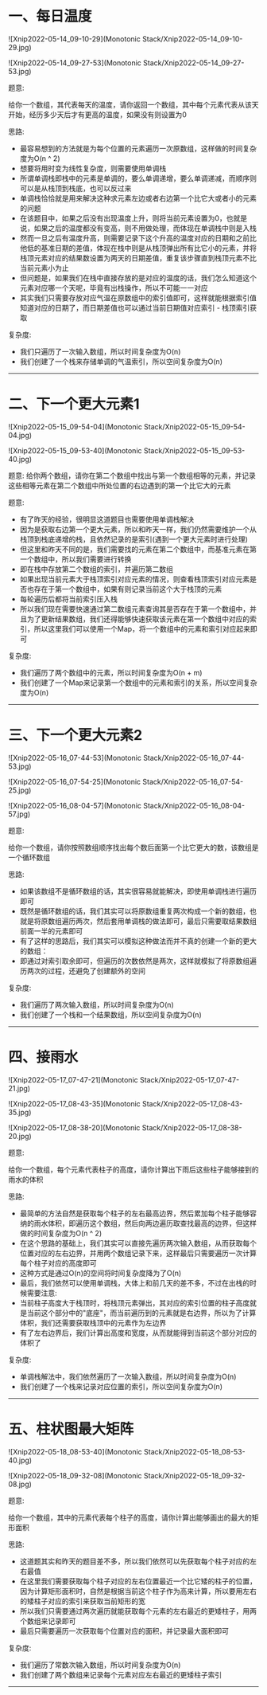 # 一、每日温度

![Xnip2022-05-14_09-10-29](Monotonic Stack/Xnip2022-05-14_09-10-29.jpg)



![Xnip2022-05-14_09-27-53](Monotonic Stack/Xnip2022-05-14_09-27-53.jpg)

题意:

给你一个数组，其代表每天的温度，请你返回一个数组，其中每个元素代表从该天开始，经历多少天后才有更高的温度，如果没有则设置为0





思路:

- 最容易想到的方法就是为每个位置的元素遍历一次原数组，这样做的时间复杂度为O(n ^ 2)
- 想要将用时变为线性复杂度，则需要使用单调栈
- 所谓单调栈即栈中的元素是单调的，要么单调递增，要么单调递减，而顺序则可以是从栈顶到栈底，也可以反过来
- 单调栈恰恰就是用来解决这种求元素左边或者右边第一个比它大或者小的元素的问题
- 在该题目中，如果之后没有出现温度上升，则将当前元素设置为0，也就是说，如果之后的温度都没有变高，则不用做处理，而体现在单调栈中则是入栈
- 然而一旦之后有温度升高，则需要记录下这个升高的温度对应的日期和之前比他低的基准日期的差值，体现在栈中则是从栈顶弹出所有比它小的元素，并将栈顶元素对应的结果数设置为两天的日期差值，重复该步骤直到栈顶元素不比当前元素小为止
- 但问题是，如果我们在栈中直接存放的是对应的温度的话，我们怎么知道这个元素对应哪一个天呢，毕竟有出栈操作，所以不可能一一对应
- 其实我们只需要存放对应气温在原数组中的索引值即可，这样就能根据索引值知道对应的日期了，而日期差值也可以通过当前日期值对应索引 - 栈顶索引获取





复杂度:

- 我们只遍历了一次输入数组，所以时间复杂度为O(n)
- 我们创建了一个栈来存储单调的气温索引，所以空间复杂度为O(n)

<hr>











# 二、下一个更大元素1

![Xnip2022-05-15_09-54-04](Monotonic Stack/Xnip2022-05-15_09-54-04.jpg)



![Xnip2022-05-15_09-53-40](Monotonic Stack/Xnip2022-05-15_09-53-40.jpg)

题意:
给你两个数组，请你在第二个数组中找出与第一个数组相等的元素，并记录这些相等元素在第二个数组中所处位置的右边遇到的第一个比它大的元素





题意:

- 有了昨天的经验，很明显这道题目也需要使用单调栈解决
- 因为是获取右边第一个更大元素，所以和昨天一样，我们仍然需要维护一个从栈顶到栈底递增的栈，且依然记录的是索引(遇到一个更大元素时进行处理)
- 但这里和昨天不同的是，我们需要找的元素在第二个数组中，而基准元素在第一个数组中，所以我们需要进行转换
- 即在栈中存放第二个数组的索引，并遍历第二数组
- 如果出现当前元素大于栈顶索引对应元素的情况，则查看栈顶索引对应元素是否也存在于第一个数组中，如果有则记录当前这个大于栈顶的元素
- 每轮遍历后都将当前索引压入栈
- 所以我们现在需要快速通过第二数组元素查询其是否存在于第一个数组中，并且为了更新结果数组，我们还得能够快速获取该元素在第一个数组中对应的索引，所以这里我们可以使用一个Map，将一个数组中的元素和索引对应起来即可



复杂度:

- 我们遍历了两个数组中的元素，所以时间复杂度为O(n + m)
- 我们创建了一个Map来记录第一个数组中的元素和索引的关系，所以空间复杂度为O(n)

<hr>











# 三、下一个更大元素2

![Xnip2022-05-16_07-44-53](Monotonic Stack/Xnip2022-05-16_07-44-53.jpg)



![Xnip2022-05-16_07-54-25](Monotonic Stack/Xnip2022-05-16_07-54-25.jpg)



![Xnip2022-05-16_08-04-57](Monotonic Stack/Xnip2022-05-16_08-04-57.jpg)

题意:

给你一个数组，请你按照数组顺序找出每个数后面第一个比它更大的数，该数组是一个循环数组





思路:

- 如果该数组不是循环数组的话，其实很容易就能解决，即使用单调栈进行遍历即可
- 既然是循环数组的话，我们其实可以将原数组重复两次构成一个新的数组，也就是将原数组遍历两次，然后套用单调栈的做法即可，最后只需要取结果数组前面一半的元素即可
- 有了这样的思路后，我们其实可以模拟这种做法而并不真的创建一个新的更大的数组：
- 即通过对索引取余即可，但遍历的次数依然是两次，这样就模拟了将原数组遍历两次的过程，还避免了创建额外的空间



复杂度:

- 我们遍历了两次输入数组，所以时间复杂度为O(n)
- 我们创建了一个栈和一个结果数组，所以空间复杂度为O(n)

<hr>








# 四、接雨水

![Xnip2022-05-17_07-47-21](Monotonic Stack/Xnip2022-05-17_07-47-21.jpg)



![Xnip2022-05-17_08-43-35](Monotonic Stack/Xnip2022-05-17_08-43-35.jpg)



![Xnip2022-05-17_08-38-20](Monotonic Stack/Xnip2022-05-17_08-38-20.jpg)

题意:

给你一个数组，每个元素代表柱子的高度，请你计算出下雨后这些柱子能够接到的雨水的体积





思路:

- 最简单的方法自然是获取每个柱子的左右最高边界，然后累加每个柱子能够容纳的雨水体积，即遍历这个数组，然后向两边遍历取查找最高的边界，但这样做的时间复杂度为O(n ^ 2)
- 在这个思路的基础上，我们其实可以直接先遍历两次输入数组，从而获取每个位置对应的左右边界，并用两个数组记录下来，这样最后只需要遍历一次计算每个柱子对应的高度即可
- 这种方式是通过O(n)的空间将时间复杂度降为了O(n)
- 最后，我们依然可以使用单调栈，大体上和前几天的差不多，不过在出栈的时候需要注意:
- 当前柱子高度大于栈顶时，将栈顶元素弹出，其对应的索引位置的柱子高度就是当前这个部分中的"底座"，而当前遍历到的元素就是右边界，所以为了计算体积，我们还需要获取栈顶中的元素作为左边界
- 有了左右边界后，我们计算出高度和宽度，从而就能得到当前这个部分对应的体积了



复杂度:

- 单调栈解法中，我们依然遍历了一次输入数组，所以时间复杂度为O(n)
- 我们创建了一个栈来记录对应位置的索引，所以空间复杂度为O(n)

<hr>















# 五、柱状图最大矩阵

![Xnip2022-05-18_08-53-40](Monotonic Stack/Xnip2022-05-18_08-53-40.jpg)



![Xnip2022-05-18_09-32-08](Monotonic Stack/Xnip2022-05-18_09-32-08.jpg)

题意:

给你一个数组，其中的元素代表每个柱子的高度，请你计算出能够画出的最大的矩形面积





思路:

- 这道题其实和昨天的题目差不多，所以我们依然可以先获取每个柱子对应的左右最值
- 在这里我们需要获取每个柱子对应的左右位置最近一个比它矮的柱子的位置，因为计算矩形面积时，自然是根据当前这个柱子作为高来计算，所以要用左右的矮柱子对应的索引来获取当前矩形的宽
- 所以我们只需要通过两次遍历就能获取每个元素的左右最近的更矮柱子，用两个数组来记录即可
- 最后只需要遍历一次获取每个位置对应的面积，并记录最大面积即可



复杂度:

- 我们遍历了常数次输入数组，所以时间复杂度为O(n)
- 我们创建了两个数组来记录每个元素对应左右最近的更矮柱子索引

<hr>








































